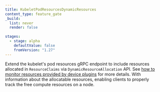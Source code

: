 ```yaml
---
title: KubeletPodResourcesDynamicResources
content_type: feature_gate
_build:
  list: never
  render: false
  
stages:
  - stage: alpha
    defaultValue: false
    fromVersion: "1.27"  
---
```

Extend the kubelet's pod resources gRPC endpoint to
include resources allocated in `ResourceClaims` via `DynamicResourceAllocation` API.
See [how to monitor resources provided by device plugins](/docs/concepts/extend-kubernetes/compute-storage-net/device-plugins/#monitoring-device-plugin-resources)
for more details. With information about the allocatable resources, enabling clients to properly
track the free compute resources on a node.
